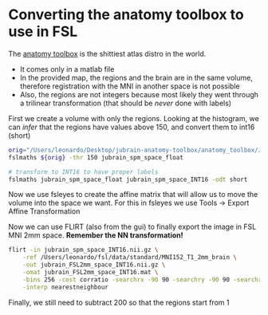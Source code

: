 # Converting the anatomy toolbox to use in FSL

The [anatomy toolbox](https://github.com/inm7/jubrain-anatomy-toolbox) is the shittiest atlas distro in the world.

- It comes only in a matlab file
- In the provided map, the regions and the brain are in the same volume, therefore registration with the MNI in another space is not possible
- Also, the regions are not integers because most likely they went through a trilinear transformation (that should be *never* done with labels)

First we create a volume with only the regions. Looking at the histogram, we can *infer* that the regions have values above 150, and convert them to int16 (short)

```bash
orig="/Users/leonardo/Desktop/jubrain-anatomy-toolbox/anatomy_toolbox/JuBrain_Map_v30.nii"
fslmaths ${orig} -thr 150 jubrain_spm_space_float

# transform to INT16 to have proper labels
fslmaths jubrain_spm_space_float jubrain_spm_space_INT16 -odt short
```

Now we use fsleyes to create the affine matrix that will allow us to move the volume into the space we want. For this in fsleyes we use Tools -> Export Affine Transformation

Now we can use FLIRT (also from the gui) to finally export the image in FSL MNI 2mm space. 
**Remember the NN transformation!**

```bash
flirt -in jubrain_spm_space_INT16.nii.gz \
    -ref /Users/leonardo/fsl/data/standard/MNI152_T1_2mm_brain \
    -out jubrain_FSL2mm_space_INT16.nii.gz \
    -omat jubrain_FSL2mm_space_INT16.mat \
    -bins 256 -cost corratio -searchrx -90 90 -searchry -90 90 -searchrz -90 90 -dof 12  \
    -interp nearestneighbour
```

Finally, we still need to subtract 200 so that the regions start from 1

